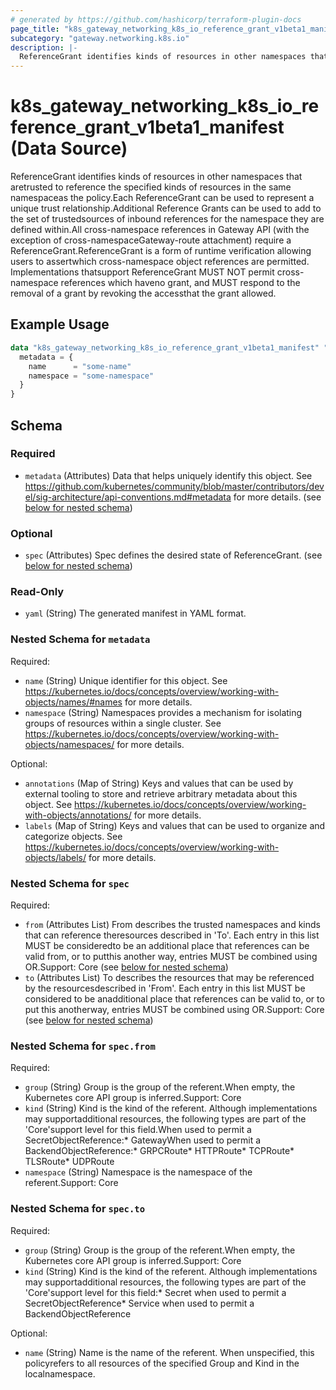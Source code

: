 ```yaml
---
# generated by https://github.com/hashicorp/terraform-plugin-docs
page_title: "k8s_gateway_networking_k8s_io_reference_grant_v1beta1_manifest Data Source - terraform-provider-k8s"
subcategory: "gateway.networking.k8s.io"
description: |-
  ReferenceGrant identifies kinds of resources in other namespaces that aretrusted to reference the specified kinds of resources in the same namespaceas the policy.Each ReferenceGrant can be used to represent a unique trust relationship.Additional Reference Grants can be used to add to the set of trustedsources of inbound references for the namespace they are defined within.All cross-namespace references in Gateway API (with the exception of cross-namespaceGateway-route attachment) require a ReferenceGrant.ReferenceGrant is a form of runtime verification allowing users to assertwhich cross-namespace object references are permitted. Implementations thatsupport ReferenceGrant MUST NOT permit cross-namespace references which haveno grant, and MUST respond to the removal of a grant by revoking the accessthat the grant allowed.
---
```


# k8s_gateway_networking_k8s_io_reference_grant_v1beta1_manifest (Data Source)

ReferenceGrant identifies kinds of resources in other namespaces that aretrusted to reference the specified kinds of resources in the same namespaceas the policy.Each ReferenceGrant can be used to represent a unique trust relationship.Additional Reference Grants can be used to add to the set of trustedsources of inbound references for the namespace they are defined within.All cross-namespace references in Gateway API (with the exception of cross-namespaceGateway-route attachment) require a ReferenceGrant.ReferenceGrant is a form of runtime verification allowing users to assertwhich cross-namespace object references are permitted. Implementations thatsupport ReferenceGrant MUST NOT permit cross-namespace references which haveno grant, and MUST respond to the removal of a grant by revoking the accessthat the grant allowed.

## Example Usage

```terraform
data "k8s_gateway_networking_k8s_io_reference_grant_v1beta1_manifest" "example" {
  metadata = {
    name      = "some-name"
    namespace = "some-namespace"
  }
}
```

<!-- schema generated by tfplugindocs -->
## Schema

### Required

- `metadata` (Attributes) Data that helps uniquely identify this object. See https://github.com/kubernetes/community/blob/master/contributors/devel/sig-architecture/api-conventions.md#metadata for more details. (see [below for nested schema](#nestedatt--metadata))

### Optional

- `spec` (Attributes) Spec defines the desired state of ReferenceGrant. (see [below for nested schema](#nestedatt--spec))

### Read-Only

- `yaml` (String) The generated manifest in YAML format.

<a id="nestedatt--metadata"></a>
### Nested Schema for `metadata`

Required:

- `name` (String) Unique identifier for this object. See https://kubernetes.io/docs/concepts/overview/working-with-objects/names/#names for more details.
- `namespace` (String) Namespaces provides a mechanism for isolating groups of resources within a single cluster. See https://kubernetes.io/docs/concepts/overview/working-with-objects/namespaces/ for more details.

Optional:

- `annotations` (Map of String) Keys and values that can be used by external tooling to store and retrieve arbitrary metadata about this object. See https://kubernetes.io/docs/concepts/overview/working-with-objects/annotations/ for more details.
- `labels` (Map of String) Keys and values that can be used to organize and categorize objects. See https://kubernetes.io/docs/concepts/overview/working-with-objects/labels/ for more details.


<a id="nestedatt--spec"></a>
### Nested Schema for `spec`

Required:

- `from` (Attributes List) From describes the trusted namespaces and kinds that can reference theresources described in 'To'. Each entry in this list MUST be consideredto be an additional place that references can be valid from, or to putthis another way, entries MUST be combined using OR.Support: Core (see [below for nested schema](#nestedatt--spec--from))
- `to` (Attributes List) To describes the resources that may be referenced by the resourcesdescribed in 'From'. Each entry in this list MUST be considered to be anadditional place that references can be valid to, or to put this anotherway, entries MUST be combined using OR.Support: Core (see [below for nested schema](#nestedatt--spec--to))

<a id="nestedatt--spec--from"></a>
### Nested Schema for `spec.from`

Required:

- `group` (String) Group is the group of the referent.When empty, the Kubernetes core API group is inferred.Support: Core
- `kind` (String) Kind is the kind of the referent. Although implementations may supportadditional resources, the following types are part of the 'Core'support level for this field.When used to permit a SecretObjectReference:* GatewayWhen used to permit a BackendObjectReference:* GRPCRoute* HTTPRoute* TCPRoute* TLSRoute* UDPRoute
- `namespace` (String) Namespace is the namespace of the referent.Support: Core


<a id="nestedatt--spec--to"></a>
### Nested Schema for `spec.to`

Required:

- `group` (String) Group is the group of the referent.When empty, the Kubernetes core API group is inferred.Support: Core
- `kind` (String) Kind is the kind of the referent. Although implementations may supportadditional resources, the following types are part of the 'Core'support level for this field:* Secret when used to permit a SecretObjectReference* Service when used to permit a BackendObjectReference

Optional:

- `name` (String) Name is the name of the referent. When unspecified, this policyrefers to all resources of the specified Group and Kind in the localnamespace.

